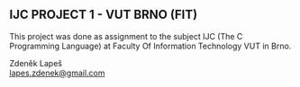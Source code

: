 IJC PROJECT 1 - VUT BRNO (FIT)
------------------------------
This project was done as assignment to the subject IJC (The C Programming Language)
at Faculty Of Information Technology VUT in Brno.

Zdeněk Lapeš            \
lapes.zdenek@gmail.com
